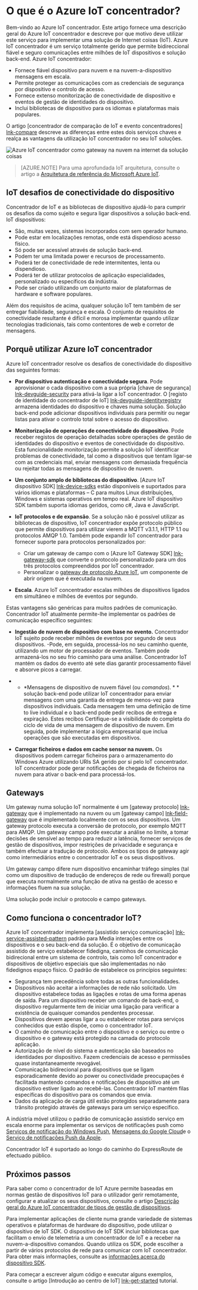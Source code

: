 <properties
 pageTitle="Descrição geral de IoT concentrador Azure | Microsoft Azure"
 description="Descrição geral do serviço do Azure IoT concentrador: o que é o concentrador iot, conectividade de dispositivo, internet de padrões de comunicação coisas e padrão de comunicação assistido de serviço"
 services="iot-hub"
 documentationCenter=""
 authors="dominicbetts"
 manager="timlt"
 editor=""/>

<tags
 ms.service="iot-hub"
 ms.devlang="na"
 ms.topic="get-started-article"
 ms.tgt_pltfrm="na"
 ms.workload="na"
 ms.date="08/25/2016"
 ms.author="dobett"/>

# <a name="what-is-azure-iot-hub"></a>O que é o Azure IoT concentrador?

Bem-vindo ao Azure IoT concentrador. Este artigo fornece uma descrição geral do Azure IoT concentrador e descreve por que motivo deve utilizar este serviço para implementar uma solução de Internet coisas (IoT). Azure IoT concentrador é um serviço totalmente gerido que permite bidireccional fiável e seguro comunicações entre milhões de IoT dispositivos e solução back-end. Azure IoT concentrador:

- Fornece fiável dispositivo para nuvem e na nuvem-a-dispositivo mensagens em escala.
- Permite proteger as comunicações com as credenciais de segurança por dispositivo e controlo de acesso.
- Fornece extenso monitorização de conectividade de dispositivo e eventos de gestão de identidades do dispositivo.
- Inclui bibliotecas de dispositivo para os idiomas e plataformas mais populares.

O artigo [concentrador de comparação de IoT e evento concentradores] [ lnk-compare] descreve as diferenças entre estes dois serviços chaves e realça as vantagens da utilização IoT concentrador no seu IoT soluções.

![Azure IoT concentrador como gateway na nuvem na internet da solução coisas][img-architecture]

> [AZURE.NOTE] Para uma aprofundada IoT arquitetura, consulte o artigo a [Arquitetura de referência do Microsoft Azure IoT][lnk-refarch].

## <a name="iot-device-connectivity-challenges"></a>IoT desafios de conectividade do dispositivo

Concentrador de IoT e as bibliotecas de dispositivo ajudá-lo para cumprir os desafios da como sujeito e segura ligar dispositivos a solução back-end. IoT dispositivos:

- São, muitas vezes, sistemas incorporados com sem operador humano.
- Pode estar em localizações remotas, onde está dispendioso acesso físico.
- Só pode ser acessível através de solução back-end.
- Podem ter uma limitada power e recursos de processamento.
- Poderá ter de conectividade de rede intermitentes, lenta ou dispendioso.
- Poderá ter de utilizar protocolos de aplicação especialidades, personalizado ou específicos da indústria.
- Pode ser criado utilizando um conjunto maior de plataformas de hardware e software populares.

Além dos requisitos de acima, qualquer solução IoT tem também de ser entregar fiabilidade, segurança e escala. O conjunto de requisitos de conectividade resultante é difícil e morosa implementar quando utilizar tecnologias tradicionais, tais como contentores de web e corretor de mensagens.

## <a name="why-use-azure-iot-hub"></a>Porquê utilizar Azure IoT concentrador

Azure IoT concentrador resolve os desafios de conectividade do dispositivo das seguintes formas:

-   **Por dispositivo autenticação e conectividade segura**. Pode aprovisionar o cada dispositivo com a sua própria [chave de segurança] [ lnk-devguide-security] para ativá-la ligar a IoT concentrador. O [registo de identidade do concentrador de IoT] [ lnk-devguide-identityregistry] armazena identidades do dispositivo e chaves numa solução. Solução back-end pode adicionar dispositivos individuais para permitir ou negar listas para ativar o controlo total sobre o acesso do dispositivo.

-   **Monitorização de operações de conectividade do dispositivo**. Pode receber registos de operação detalhadas sobre operações de gestão de identidades do dispositivo e eventos de conectividade do dispositivo. Esta funcionalidade monitorização permite a solução IoT identificar problemas de conectividade, tal como a dispositivos que tentam ligar-se com as credenciais mal, enviar mensagens com demasiada frequência ou rejeitar todas as mensagens de dispositivo de nuvem.

-   **Um conjunto amplo de bibliotecas do dispositivo**. [Azure IoT dispositivo SDK] [ lnk-device-sdks] estão disponíveis e suportados para vários idiomas e plataformas – C para muitos Linux distribuições, Windows e sistemas operativos em tempo real. Azure IoT dispositivo SDK também suporta idiomas geridos, como c#, Java e JavaScript.

-   **IoT protocolos e de expansão**. Se a solução não é possível utilizar as bibliotecas de dispositivo, IoT concentrador expõe protocolo público que permite dispositivos para utilizar vierem a MQTT v3.1.1, HTTP 1.1 ou protocolos AMQP 1.0. Também pode expandir IoT concentrador para fornecer suporte para protocolos personalizados por:

    - Criar um gateway de campo com o [Azure IoT Gateway SDK] [ lnk-gateway-sdk] que converte o protocolo personalizado para um dos três protocolos compreendidos por IoT concentrador. 
    - Personalizar o [gateway de protocolo Azure IoT][protocol-gateway], um componente de abrir origem que é executada na nuvem.

-   **Escala**. Azure IoT concentrador escalas milhões de dispositivos ligados em simultâneo e milhões de eventos por segundo.

Estas vantagens são genéricas para muitos padrões de comunicação. Concentrador IoT atualmente permite-lhe implementar os padrões de comunicação específico seguintes:

-   **Ingestão de nuvem de dispositivo com base no evento.** Concentrador IoT sujeito pode receber milhões de eventos por segundo de seus dispositivos. -Pode, em seguida, processá-los no seu caminho quente, utilizando um motor de processador de eventos. Também pode armazená-los no seu frio caminho para uma análise. Concentrador IoT mantém os dados do evento até sete dias garantir processamento fiável e absorve picos a carregar.

-   * *Mensagens de dispositivo de nuvem fiável (ou *comandos*). * * solução back-end pode utilizar IoT concentrador para enviar mensagens com uma garantia de entrega de menos-vez para dispositivos individuais. Cada mensagem tem uma definição de time to live individual e o back-end pode pedir recibos de entrega e expiração. Estes recibos Certifique-se a visibilidade do completa do ciclo de vida de uma mensagem de dispositivo de nuvem. Em seguida, pode implementar a lógica empresarial que inclua operações que são executadas em dispositivos.

-   **Carregar ficheiros e dados em cache sensor na nuvem.** Os dispositivos podem carregar ficheiros para o armazenamento do Windows Azure utilizando URIs SA gerido por si pelo IoT concentrador. IoT concentrador pode gerar notificações de chegada de ficheiros na nuvem para ativar o back-end para processá-los.

## <a name="gateways"></a>Gateways

Um gateway numa solução IoT normalmente é um [gateway protocolo] [ lnk-gateway] que é implementado na nuvem ou um [gateway campo] [ lnk-field-gateway] que é implementado localmente com os seus dispositivos. Um gateway protocolo executa a conversão de protocolo, por exemplo MQTT para AMQP. Um gateway campo pode executar a análise no limite, a tomar decisões de sensível ao tempo para reduzir a latência, fornecer serviços de gestão de dispositivos, impor restrições de privacidade e segurança e também efectuar a tradução de protocolo. Ambos os tipos de gateway agir como intermediários entre o concentrador IoT e os seus dispositivos.

Um gateway campo difere num dispositivo encaminhar tráfego simples (tal como um dispositivo de tradução de endereços de rede ou firewall) porque que executa normalmente uma função de ativa na gestão de acesso e informações fluem na sua solução.

Uma solução pode incluir o protocolo e campo gateways.

## <a name="how-does-iot-hub-work"></a>Como funciona o concentrador IoT?

Azure IoT concentrador implementa [assistido serviço comunicação] [ lnk-service-assisted-pattern] padrão para Media interações entre os dispositivos e o seu back-end da solução. É o objetivo de comunicação assistido de serviço estabelecer fidedigna, caminhos de comunicação bidirecional entre um sistema de controlo, tais como IoT concentrador e dispositivos de objetivo especiais que são implementadas no não fidedignos espaço físico. O padrão de estabelece os princípios seguintes:

- Segurança tem precedência sobre todas as outras funcionalidades.
- Dispositivos não aceitar a informações de rede não solicitado. Um dispositivo estabelece todas as ligações e rotas de uma forma apenas de saída. Para um dispositivo receber um comando de back-end, o dispositivo regularmente tem de iniciar uma ligação para verificar a existência de quaisquer comandos pendentes processar.
- Dispositivos devem apenas ligar a ou estabelecer rotas para serviços conhecidos que estão dispõe, como o concentrador IoT.
- O caminho de comunicação entre o dispositivo e o serviço ou entre o dispositivo e o gateway está protegido na camada do protocolo aplicação.
- Autorização de nível do sistema e autenticação são baseados no identidades por dispositivo. Fazem credenciais de acesso e permissões quase instantaneamente revogável.
- Comunicação bidirecional para dispositivos que se ligam esporadicamente devido ao power ou conectividade preocupações é facilitada mantendo comandos e notificações de dispositivo até um dispositivo estiver ligado ao recebê-las. Concentrador IoT mantém filas específicas do dispositivo para os comandos que envia.
- Dados da aplicação de carga útil estão protegidos separadamente para trânsito protegido através de gateways para um serviço específico.

A indústria móvel utilizou o padrão de comunicação assistido serviço em escala enorme para implementar os serviços de notificações push como [Serviços de notificação do Windows Push][lnk-wns], [Mensagens do Google Cloud][lnk-google-messaging]e o [Serviço de notificações Push da Apple][lnk-apple-push].

Concentrador IoT é suportado ao longo do caminho do ExpressRoute de efectuado público.

## <a name="next-steps"></a>Próximos passos

Para saber como o concentrador de IoT Azure permite baseadas em normas gestão de dispositivos IoT para o utilizador gerir remotamente, configurar e atualizar os seus dispositivos, consulte o artigo [Descrição geral do Azure IoT concentrador de tipos de gestão de dispositivos][lnk-device-management].

Para implementar aplicações de cliente numa grande variedade de sistemas operativos e plataformas de hardware do dispositivo, pode utilizar o dispositivo de IoT SDK. O dispositivo de IoT SDK incluir bibliotecas que facilitam o envio de telemetria a um concentrador de IoT e a receber na nuvem-a-dispositivo comandos. Quando utiliza os SDK, pode escolher a partir de vários protocolos de rede para comunicar com IoT concentrador. Para obter mais informações, consulte as [informações acerca do dispositivo SDK][lnk-device-sdks].

Para começar a escrever algum código e executar alguns exemplos, consulte o artigo [Introdução ao centro de IoT] [ lnk-get-started] tutorial.

[img-architecture]: media/iot-hub-what-is-iot-hub/hubarchitecture.png


[lnk-get-started]: iot-hub-csharp-csharp-getstarted.md
[protocol-gateway]: https://github.com/Azure/azure-iot-protocol-gateway/blob/master/README.md
[lnk-service-assisted-pattern]: http://blogs.msdn.com/b/clemensv/archive/2014/02/10/service-assisted-communication-for-connected-devices.aspx "Assistido a comunicação do serviço, mensagem de blogue por Clemens Vasters"
[lnk-compare]: iot-hub-compare-event-hubs.md
[lnk-gateway]: iot-hub-protocol-gateway.md
[lnk-field-gateway]: iot-hub-devguide-endpoints.md#field-gateways
[lnk-devguide-identityregistry]: iot-hub-devguide-identity-registry.md
[lnk-devguide-security]: iot-hub-devguide-security.md
[lnk-wns]: https://msdn.microsoft.com/library/windows/apps/mt187203.aspx
[lnk-google-messaging]: https://developers.google.com/cloud-messaging/
[lnk-apple-push]: https://developer.apple.com/library/ios/documentation/NetworkingInternet/Conceptual/RemoteNotificationsPG/Chapters/ApplePushService.html#//apple_ref/doc/uid/TP40008194-CH100-SW9
[lnk-device-sdks]: https://github.com/Azure/azure-iot-sdks
[lnk-refarch]: http://download.microsoft.com/download/A/4/D/A4DAD253-BC21-41D3-B9D9-87D2AE6F0719/Microsoft_Azure_IoT_Reference_Architecture.pdf
[lnk-gateway-sdk]: https://github.com/Azure/azure-iot-gateway-sdk
[lnk-device-management]: iot-hub-device-management-overview.md

